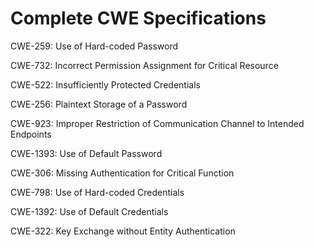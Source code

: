 

# Complete CWE Specifications

CWE-259: Use of Hard-coded Password

CWE-732: Incorrect Permission Assignment for Critical Resource

CWE-522: Insufficiently Protected Credentials

CWE-256: Plaintext Storage of a Password

CWE-923: Improper Restriction of Communication Channel to Intended Endpoints

CWE-1393: Use of Default Password

CWE-306: Missing Authentication for Critical Function

CWE-798: Use of Hard-coded Credentials

CWE-1392: Use of Default Credentials

CWE-322: Key Exchange without Entity Authentication
